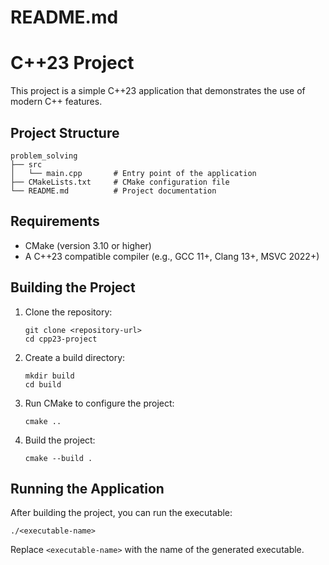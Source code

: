 # README.md

# C++23 Project

This project is a simple C++23 application that demonstrates the use of modern C++ features.

## Project Structure

```
problem_solving
├── src
│   └── main.cpp       # Entry point of the application
├── CMakeLists.txt     # CMake configuration file
└── README.md          # Project documentation
```

## Requirements

- CMake (version 3.10 or higher)
- A C++23 compatible compiler (e.g., GCC 11+, Clang 13+, MSVC 2022+)

## Building the Project

1. Clone the repository:
   ```
   git clone <repository-url>
   cd cpp23-project
   ```

2. Create a build directory:
   ```
   mkdir build
   cd build
   ```

3. Run CMake to configure the project:
   ```
   cmake ..
   ```

4. Build the project:
   ```
   cmake --build .
   ```

## Running the Application

After building the project, you can run the executable:
```
./<executable-name>
```

Replace `<executable-name>` with the name of the generated executable.